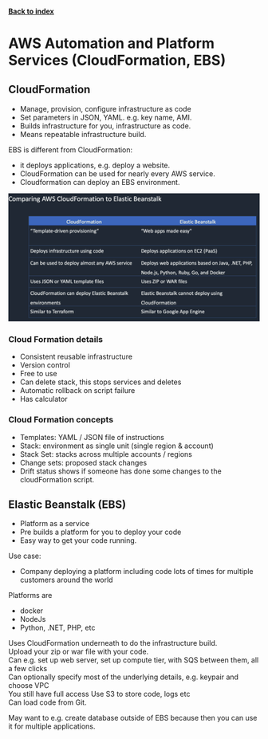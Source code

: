 <LINK href="jb1.css" rel="stylesheet" type="text/css">

#### [Back to index](index.html)

# AWS Automation and Platform Services (CloudFormation, EBS)

## CloudFormation

- Manage, provision, configure infrastructure as code
- Set parameters in JSON, YAML. e.g. key name, AMI.
- Builds infrastructure for you, infrastructure as code.
- Means repeatable infrastructure build.

EBS is different from CloudFormation:

- it deploys applications, e.g. deploy a website.
- CloudFormation can be used for nearly every AWS service.
- Cloudformation can deploy an EBS environment.

![](jbnotes_images/AWS_SAA-CO2_Automation_Platform_Services_2020-12-11-17-46-54.png)

### Cloud Formation details

- Consistent reusable infrastructure
- Version control
- Free to use
- Can delete stack, this stops services and deletes
- Automatic rollback on script failure
- Has calculator

### Cloud Formation concepts

- Templates: YAML / JSON file of instructions
- Stack: environment as single unit (single region & account)
- Stack Set: stacks across multiple accounts / regions
- Change sets: proposed stack changes
- Drift status shows if someone has done some changes to the cloudFormation script.

## Elastic Beanstalk (EBS)

- Platform as a service
- Pre builds a platform for you to deploy your code
- Easy way to get your code running.

Use case:

- Company deploying a platform including code lots of times for multiple customers around the world  

Platforms are  

- docker
- NodeJs
- Python, .NET, PHP, etc

Uses CloudFormation underneath to do the infrastructure build.  
Upload your zip or war file with your code.  
Can e.g. set up web server, set up compute tier, with SQS between them, all a few clicks  
Can optionally specify most of the underlying details, e.g. keypair and choose VPC  
You still have full access
Use S3 to store code, logs etc  
Can load code from Git.

May want to e.g. create database outside of EBS because then you can use it for multiple applications.  
